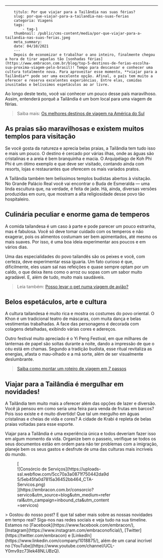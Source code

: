 ---
        titulo: Por que viajar para a Tailândia nas suas férias?
        slug: por-que-viajar-para-a-tailandia-nas-suas-ferias
        categoria: Viagens
        tags:
            - tag-1
        thumbnail: /public/cms-content/media/por-que-viajar-para-a-tailandia-nas-suas-ferias.jpeg
        meta_summary: 
        date: 04/10/2021
        ---
        Depois de economizar e trabalhar o ano inteiro, finalmente chegou a hora de tirar aquelas tão [sonhadas férias](https://www.embracon.com.br/blog/top-5-destinos-de-ferias-escolha-sua-proxima-viagem-pelo-brasil)! Tempo para descansar e conhecer uma cultura totalmente nova. Para aproveitar esse momento, **viajar para a Tailândia** pode ser uma excelente opção. Afinal, o país tem muito a oferecer e reserva excelentes experiências. Entre elas, comidas inusitadas e belíssimos espetáculos ao ar livre.

Ao longo deste texto, você vai conhecer um pouco desse país maravilhoso. Assim, entenderá porquê a Tailândia é um bom local para uma viagem de férias.

> Saiba mais: [Os melhores destinos de viagem na América do Sul](https://www.embracon.com.br/blog/os-melhores-destinos-de-viagem-na-america-do-sul)

As praias são maravilhosas e existem muitos templos para visitação
------------------------------------------------------------------

Se você gosta da natureza e aprecia belas praias, a Tailândia tem tudo isso e mais um pouco. O destino é cercado por várias ilhas, onde as águas são cristalinas e a areia é bem branquinha e macia. O Arquipélago de Koh Phi Phi é um ótimo exemplo e que deve ser visitado, contando ainda com resorts, lojas e restaurantes que oferecem os mais variados pratos.

A Tailândia também tem belíssimos templos budistas abertos à visitação. No Grande Palácio Real você vai encontrar o Buda de Esmeralda — uma linda escultura que, na verdade, é feita de jade. Há, ainda, diversas versões produzidas em ouro, que mostram a alta religiosidade desse povo tão hospitaleiro.

Culinária peculiar e enorme gama de temperos
--------------------------------------------

A comida tailandesa é um caso à parte e pode parecer um pouco estranha, mas é fabulosa. Você só deve tomar cuidado com os temperos e não exagerar, pois os alimentos costumam ser bem apimentados, até mesmo os mais suaves. Por isso, é uma boa ideia experimentar aos poucos e em vários dias.

Uma das especialidades do povo tailandês são os peixes e você, com certeza, deve experimentar essa iguaria. Um fato curioso é que, dificilmente, eles usam sal nas refeições e quase sempre optam por um caldo, o que deixa itens como o arroz ou sopas com um sabor muito agradável. E, além de tudo, muito mais saudáveis.

> Leia também: [Posso levar o pet numa viagem de avião?](https://www.embracon.com.br/blog/posso-levar-o-pet-numa-viagem-de-aviao)

Belos espetáculos, arte e cultura
---------------------------------

A cultura tailandesa é muito rica e mostra os costumes do povo oriental. O Khon é um tradicional teatro de máscaras, com muita dança e belas vestimentas trabalhadas. A face das personagens é decorada com colagens detalhadas, exibindo várias cores e adereços.

Outro festival muito apreciado é o Yi Peng Festival, em que milhares de lanternas de papel são soltas durante a noite, dando a impressão de que o céu está em chamas. Segundo a tradição budista, esse ritual revitaliza as energias, afasta o mau-olhado e a má sorte, além de ser visualmente deslumbrante.

> [Saiba como montar um roteiro de viagem em 7 passos](https://www.embracon.com.br/blog/saiba-como-montar-um-roteiro-de-viagem-em-7-passos)

Viajar para a Tailândia é mergulhar em novidades!
-------------------------------------------------

A Tailândia tem muito mais a oferecer além das opções de lazer e diversão. Você já pensou em como seria uma feira para venda de frutas em barcos? Pois isso existe e é muito divertido! Que tal um mergulho em águas cristalinas e cheias de vida e cores? A cidade de Krabi é repleta de belas praias voltadas para esse esporte.

Viajar para a Tailândia é uma experiência única e todos deveriam fazer isso em algum momento da vida. Organize bem o passeio, verifique se todos os seus documentos estão em ordem para não ter problemas com a imigração, planeje bem os seus gastos e desfrute de uma das culturas mais incríveis do mundo.

<figure class="w-richtext-figure-type-image w-richtext-align-center" style="max-width:310px">[<div>![Consórcio de Serviços](https://uploads-ssl.webflow.com/5cc70a3a0871f750442da9d5/5eb45fa0d7815a36452bb464_CTA-Servicos.png)</div>](https://embracon.com.br/consorcio?servico&utm_source=blog&utm_medium=referral&utm_campaign=inbound_cta&utm_content=servicos)</figure>> Gostou do nosso post? E que tal saber mais sobre as nossas novidades em tempo real? Siga-nos nas redes sociais e veja tudo na sua timeline. Estamos no [Facebook](https://www.facebook.com/embracon/), [Instagram](https://www.instagram.com/embraconoficial/), [Twitter](https://twitter.com/embracon) e [LinkedIn](https://www.linkedin.com/company/1018875/), além de um canal incrível no [YouTube](https://www.youtube.com/channel/UCL-Y0mv9zc73Iek48NLUBzQ).
        